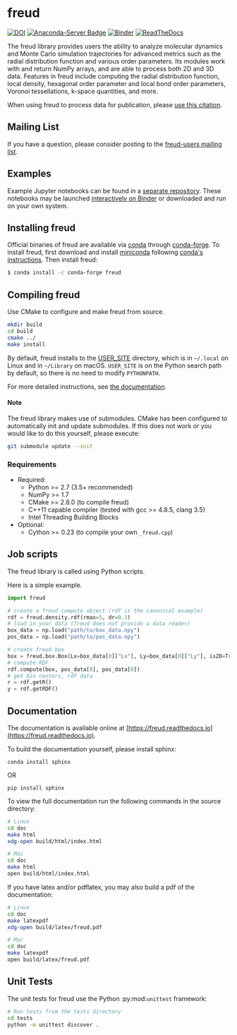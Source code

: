 # freud

[![DOI](https://zenodo.org/badge/DOI/10.5281/zenodo.166564.svg)](https://doi.org/10.5281/zenodo.166564)
[![Anaconda-Server Badge](https://anaconda.org/conda-forge/freud/badges/version.svg)](https://anaconda.org/conda-forge/freud)
[![Binder](https://mybinder.org/badge.svg)](https://mybinder.org/v2/gh/glotzerlab/freud-examples/master?filepath=index.ipynb)
[![ReadTheDocs](https://readthedocs.org/projects/freud/badge/?version=latest)](https://freud.readthedocs.io/en/latest/?badge=latest)

The freud library provides users the ability to analyze molecular dynamics and Monte Carlo simulation trajectories
for advanced metrics such as the radial distribution function and various order parameters. Its modules work with
and return NumPy arrays, and are able to process both 2D and 3D data. Features in freud include computing the radial
distribution function, local density, hexagonal order parameter and local bond order parameters,
Voronoi tessellations, k-space quantities, and more.

When using freud to process data for publication, please [use this citation](https://doi.org/10.5281/zenodo.166564).

## Mailing List

If you have a question, please consider posting to the
[freud-users mailing list](https://groups.google.com/forum/#!forum/freud-users).

## Examples

Example Jupyter notebooks can be found in a [separate repository](https://bitbucket.org/glotzer/freud-examples).
These notebooks may be launched [interactively on Binder](https://mybinder.org/v2/gh/glotzerlab/freud-examples/master?filepath=index.ipynb)
or downloaded and run on your own system.

## Installing freud

Official binaries of freud are available via [conda](https://conda.io/docs/) through [conda-forge](https://conda-forge.org/).
To install freud, first download and install [miniconda](https://conda.io/miniconda.html) following
[conda's instructions](https://conda.io/docs/user-guide/install/index.html).
Then install freud:

```bash
$ conda install -c conda-forge freud
```

## Compiling freud

Use CMake to configure and make freud from source.

```bash
mkdir build
cd build
cmake ../
make install
```

By default, freud installs to the [USER_SITE](https://docs.python.org/3/install/index.html) directory, which is in `~/.local` on Linux and in `~/Library` on macOS.
`USER_SITE` is on the Python search path by default, so there is no need to modify `PYTHONPATH`.

For more detailed instructions, see [the documentation](https://freud.readthedocs.io).

#### Note

The freud library makes use of submodules. CMake has been configured to automatically init and update submodules.
If this does not work or you would like to do this yourself, please execute:

```bash
git submodule update --init
```

### Requirements

* Required:
    * Python >= 2.7 (3.5+ recommended)
    * NumPy >= 1.7
    * CMake >= 2.8.0 (to compile freud)
    * C++11 capable compiler (tested with gcc >= 4.8.5, clang 3.5)
    * Intel Threading Building Blocks
* Optional:
    * Cython >= 0.23 (to compile your own `_freud.cpp`)

## Job scripts

The freud library is called using Python scripts.

Here is a simple example.

```python
import freud

# create a freud compute object (rdf is the canonical example)
rdf = freud.density.rdf(rmax=5, dr=0.1)
# load in your data (freud does not provide a data reader)
box_data = np.load("path/to/box_data.npy")
pos_data = np.load("path/to/pos_data.npy")

# create freud box
box = freud.box.Box(Lx=box_data[0]["Lx"], Ly=box_data[0]["Ly"], is2D=True)
# compute RDF
rdf.compute(box, pos_data[0], pos_data[0])
# get bin centers, rdf data
r = rdf.getR()
y = rdf.getRDF()
```

## Documentation

The documentation is available online at [https://freud.readthedocs.io](https://freud.readthedocs.io).

To build the documentation yourself, please install sphinx:

    conda install sphinx

OR

    pip install sphinx

To view the full documentation run the following commands in the source directory:

```bash
# Linux
cd doc
make html
xdg-open build/html/index.html

# Mac
cd doc
make html
open build/html/index.html
```

If you have latex and/or pdflatex, you may also build a pdf of the documentation:

```bash
# Linux
cd doc
make latexpdf
xdg-open build/latex/freud.pdf

# Mac
cd doc
make latexpdf
open build/latex/freud.pdf
```

## Unit Tests

The unit tests for freud use the Python :py:mod:`unittest` framework:

```bash
# Run tests from the tests directory
cd tests
python -m unittest discover .
```

